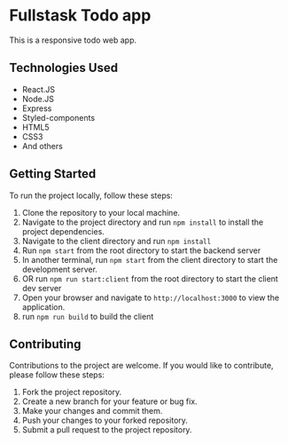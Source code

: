 # Fullstask Todo app

This is a responsive todo web app.

## Technologies Used

- React.JS
- Node.JS
- Express
- Styled-components
- HTML5
- CSS3
- And others

## Getting Started

To run the project locally, follow these steps:

1. Clone the repository to your local machine.
2. Navigate to the project directory and run `npm install` to install the project dependencies.
3. Navigate to the client directory and run `npm install`
4. Run `npm start` from the root directory to start the backend server
5. In another terminal, run `npm start` from the client directory to start the development server.
6. OR run `npm run start:client` from the root directory to start the client dev server
7. Open your browser and navigate to `http://localhost:3000` to view the application.
8. run `npm run build` to build the client

<!-- ## Live Demo
You can view a live demo [here](https://klasha-dash-test.netlify.app/) -->

## Contributing

Contributions to the project are welcome. If you would like to contribute, please follow these steps:

1. Fork the project repository.
2. Create a new branch for your feature or bug fix.
3. Make your changes and commit them.
4. Push your changes to your forked repository.
5. Submit a pull request to the project repository.
